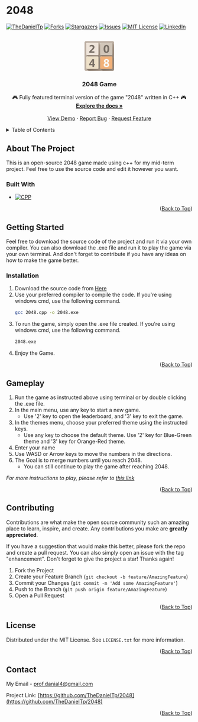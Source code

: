 # 2048
<!-- Improved compatibility of Back to Top link: See: https://github.com/othneildrew/Best-README-Template/pull/73 -->
<a name="readme-top"></a>
<!--



<!-- PROJECT SHIELDS -->
<!--
-->
[![TheDanielTp][contributors-shield]][contributors-url]
[![Forks][forks-shield]][forks-url]
[![Stargazers][stars-shield]][stars-url]
[![Issues][issues-shield]][issues-url]
[![MIT License][license-shield]][license-url]
[![LinkedIn][linkedin-shield]][linkedin-url]



<!-- PROJECT LOGO -->
<br />
<div align="center">
  <a href="https://github.com/TheDanielTp/2048">
    <img src="logo.png" alt="Logo" width="80" height="80">
  </a>

<h3 align="center">2048 Game</h3>

  <p align="center">
    🎮 Fully featured terminal version of the game "2048" written in C++ 🎮
    <br />
    <a href="https://github.com/TheDanielTp/2048"><strong>Explore the docs »</strong></a>
    <br />
    <br />
    <a href="https://github.com/TheDanielTp/2048">View Demo</a>
    ·
    <a href="https://github.com/TheDanielTp/2048/issues">Report Bug</a>
    ·
    <a href="https://github.com/TheDanielTp/2048/issues">Request Feature</a>
  </p>
</div>



<!-- TABLE OF CONTENTS -->
<details>
  <summary>Table of Contents</summary>
  <ol>
    <li>
      <a href="#about-the-project">About The Project</a>
      <ul>
        <li><a href="#built-with">Built With</a></li>
      </ul>
    </li>
    <li>
      <a href="#getting-started">Getting Started</a>
      <ul>
        <li><a href="#installation">Installation</a></li>
      </ul>
    </li>
    <li><a href="#gameplay">Gameplay</a></li>
    <li><a href="#contributing">Contributing</a></li>
    <li><a href="#license">License</a></li>
    <li><a href="#contact">Contact</a></li>
  </ol>
</details>



<!-- ABOUT THE PROJECT -->
## About The Project

This is an open-source 2048 game made using c++ for my mid-term project. Feel free to use the source code and edit it however you want.

### Built With

* [![CPP][CPP.image]][CPP-url]

<p align="right">(<a href="#readme-top">Back to Top</a>)</p>



<!-- GETTING STARTED -->
## Getting Started

Feel free to download the source code of the project and run it via your own compiler. You can also download the .exe file and run it to play the game via your own terminal. And don't forget to contribute if you have any ideas on how to make the game better.


### Installation

1. Download the source code from [Here](https://github.com/TheDanielTp/2048/archive/refs/heads/main.zip)
2. Use your preferred compiler to compile the code. If you're using windows cmd, use the following command.
   ```sh
   gcc 2048.cpp -o 2048.exe
   ```
3. To run the game, simply open the .exe file created. If you're using windows cmd, use the following command.
   ```sh
   2048.exe
   ```
4. Enjoy the Game.

<p align="right">(<a href="#readme-top">Back to Top</a>)</p>


<!-- USAGE EXAMPLES -->
## Gameplay

1. Run the game as instructed above using terminal or by double clicking the .exe file.
2. In the main menu, use any key to start a new game.
   - Use '2' key to open the leaderboard, and '3' key to exit the game.
3. In the themes menu, choose your preferred theme using the instructed keys.
   - Use any key to choose the default theme. Use '2' key for Blue-Green theme and '3' key for Orange-Red theme.
4. Enter your name
5. Use WASD or Arrow keys to move the numbers in the directions.
6. The Goal is to merge numbers until you reach 2048.
   - You can still continue to play the game after reaching 2048.

_For more instructions to play, please refer to [this link](https://www.wikihow.com/Beat-2048)_

<p align="right">(<a href="#readme-top">Back to Top</a>)</p>




<!-- CONTRIBUTING -->
## Contributing

Contributions are what make the open source community such an amazing place to learn, inspire, and create. Any contributions you make are **greatly appreciated**.

If you have a suggestion that would make this better, please fork the repo and create a pull request. You can also simply open an issue with the tag "enhancement".
Don't forget to give the project a star! Thanks again!

1. Fork the Project
2. Create your Feature Branch (`git checkout -b feature/AmazingFeature`)
3. Commit your Changes (`git commit -m 'Add some AmazingFeature'`)
4. Push to the Branch (`git push origin feature/AmazingFeature`)
5. Open a Pull Request

<p align="right">(<a href="#readme-top">Back to Top</a>)</p>



<!-- LICENSE -->
## License

Distributed under the MIT License. See `LICENSE.txt` for more information.

<p align="right">(<a href="#readme-top">Back to Top</a>)</p>



<!-- CONTACT -->
## Contact

My Email - prof.danial4@gmail.com

Project Link: [https://github.com/TheDanielTp/2048](https://github.com/TheDanielTp/2048)

<p align="right">(<a href="#readme-top">Back to Top</a>)</p>



<!-- MARKDOWN LINKS & IMAGES -->
<!-- https://www.markdownguide.org/basic-syntax/#reference-style-links -->
[contributors-shield]: https://img.shields.io/github/contributors/TheDanielTp/2048.svg?style=for-the-badge
[contributors-url]: https://github.com/TheDanielTp/2048/graphs/contributors
[CPP-url]: https://cplusplus.com/
[CPP.image]: https://img.shields.io/badge/-C++-blue?logo=cplusplus
[forks-shield]: https://img.shields.io/github/forks/TheDanielTp/2048.svg?style=for-the-badge
[forks-url]: https://github.com/TheDanielTp/2048/network/members
[stars-shield]: https://img.shields.io/github/stars/TheDanielTp/2048.svg?style=for-the-badge
[stars-url]: https://github.com/TheDanielTp/2048/stargazers
[issues-shield]: https://img.shields.io/github/issues/TheDanielTp/2048.svg?style=for-the-badge
[issues-url]: https://github.com/TheDanielTp/2048/issues
[license-shield]: https://img.shields.io/github/license/TheDanielTp/2048.svg?style=for-the-badge
[license-url]: https://github.com/TheDanielTp/2048/blob/master/LICENSE.txt
[linkedin-shield]: https://img.shields.io/badge/-LinkedIn-black.svg?style=for-the-badge&logo=linkedin&colorB=555
[linkedin-url]: https://linkedin.com/in/linkedin_username
[product-screenshot]: images/screenshot.png
[Next.js]: https://img.shields.io/badge/next.js-000000?style=for-the-badge&logo=nextdotjs&logoColor=white
[Next-url]: https://nextjs.org/
[React.js]: https://img.shields.io/badge/React-20232A?style=for-the-badge&logo=react&logoColor=61DAFB
[React-url]: https://reactjs.org/
[Vue.js]: https://img.shields.io/badge/Vue.js-35495E?style=for-the-badge&logo=vuedotjs&logoColor=4FC08D
[Vue-url]: https://vuejs.org/
[Angular.io]: https://img.shields.io/badge/Angular-DD0031?style=for-the-badge&logo=angular&logoColor=white
[Angular-url]: https://angular.io/
[Svelte.dev]: https://img.shields.io/badge/Svelte-4A4A55?style=for-the-badge&logo=svelte&logoColor=FF3E00
[Svelte-url]: https://svelte.dev/
[Laravel.com]: https://img.shields.io/badge/Laravel-FF2D20?style=for-the-badge&logo=laravel&logoColor=white
[Laravel-url]: https://laravel.com
[Bootstrap.com]: https://img.shields.io/badge/Bootstrap-563D7C?style=for-the-badge&logo=bootstrap&logoColor=white
[Bootstrap-url]: https://getbootstrap.com
[JQuery.com]: https://img.shields.io/badge/jQuery-0769AD?style=for-the-badge&logo=jquery&logoColor=white
[JQuery-url]: https://jquery.com 
